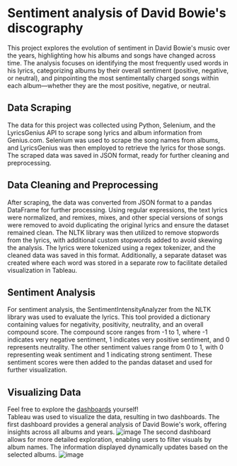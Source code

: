 # Sentiment analysis of David Bowie's discography
This project explores the evolution of sentiment in David Bowie's music over the years, highlighting how his albums and songs have changed across time. The analysis focuses on identifying the most frequently used words in his lyrics, categorizing albums by their overall sentiment (positive, negative, or neutral), and pinpointing the most sentimentally charged songs within each album—whether they are the most positive, negative, or neutral. 
## Data Scraping
The data for this project was collected using Python, Selenium, and the LyricsGenius API to scrape song lyrics and album information from Genius.com. Selenium was used to scrape the song names from albums, and LyricsGenius was then employed to retrieve the lyrics for those songs. The scraped data was saved in JSON format, ready for further cleaning and preprocessing.
## Data Cleaning and Preprocessing
After scraping, the data was converted from JSON format to a pandas DataFrame for further processing. Using regular expressions, the text lyrics were normalized, and remixes, mixes, and other special versions of songs were removed to avoid duplicating the original lyrics and ensure the dataset remained clean. The NLTK library was then utilized to remove stopwords from the lyrics, with additional custom stopwords added to avoid skewing the analysis. The lyrics were tokenized using a regex tokenizer, and the cleaned data was saved in this format. Additionally, a separate dataset was created where each word was stored in a separate row to facilitate detailed visualization in Tableau.
## Sentiment Analysis
For sentiment analysis, the SentimentIntensityAnalyzer from the NLTK library was used to evaluate the lyrics. This tool provided a dictionary containing values for negativity, positivity, neutrality, and an overall compound score. The compound score ranges from -1 to 1, where -1 indicates very negative sentiment, 1 indicates very positive sentiment, and 0 represents neutrality. The other sentiment values range from 0 to 1, with 0 representing weak sentiment and 1 indicating strong sentiment. These sentiment scores were then added to the pandas dataset and used for further visualization.
## Visualizing Data
Feel free to explore the [dashboards](https://public.tableau.com/views/DavidBowieSentimentAnalysis/GeneralDashboard?:language=en-GB&:sid=&:redirect=auth&:display_count=n&:origin=viz_share_link) yourself!  
Tableau was used to visualize the data, resulting in two dashboards. The first dashboard provides a general analysis of David Bowie's work, offering insights across all albums and years.
![image](https://github.com/user-attachments/assets/08997cd1-54b9-401f-9339-2e01febefb33)
The second dashboard allows for more detailed exploration, enabling users to filter visuals by album names. The information displayed dynamically updates based on the selected albums.
![image](https://github.com/user-attachments/assets/e4da4f51-db45-41ed-a996-1110548f9bef)
